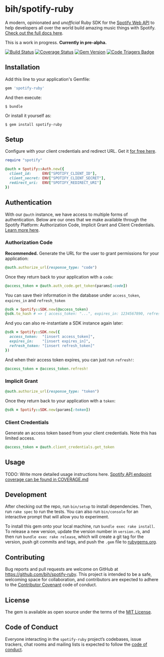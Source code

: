 # bih/spotify-ruby

A modern, opinionated and *unofficial* Ruby SDK for the [Spotify Web API][spotify-web-api] to help developers all over the world build amazing music things with Spotify. [Check out the full docs here][rubyinfo-docs].

This is a work in progress. **Currently in pre-alpha.**

[![Build Status](https://travis-ci.org/bih/spotify-ruby.svg?branch=master)](https://travis-ci.org/bih/spotify-ruby)
[![Coverage Status](https://coveralls.io/repos/github/bih/spotify-ruby/badge.svg)](https://coveralls.io/github/bih/spotify-ruby)
[![Gem Version](https://badge.fury.io/rb/spotify-ruby.svg)](https://badge.fury.io/rb/spotify-ruby)
[![Code Triagers Badge](https://www.codetriage.com/bih/spotify-ruby/badges/users.svg)](https://www.codetriage.com/bih/spotify-ruby)

## Installation

Add this line to your application's Gemfile:

```ruby
gem 'spotify-ruby'
```

And then execute:

    $ bundle

Or install it yourself as:

    $ gem install spotify-ruby

## Setup

Configure with your client credentials and redirect URL. Get it [for free here][spotify-developer-dashboard].

```ruby
require "spotify"

@auth = Spotify::Auth.new({
  client_id:     ENV["SPOTIFY_CLIENT_ID"],
  client_secret: ENV["SPOTIFY_CLIENT_SECRET"],
  redirect_uri:  ENV["SPOTIFY_REDIRECT_URI"]
})
```

## Authentication

With our `@auth` instance, we have access to multiple forms of authentication. Below are our ones that we make available through the Spotify Platform: Authorization Code, Implicit Grant and Client Credentials. [Learn more here][spotify-authorization-guide].

### Authorization Code

**Recommended.** Generate the URL for the user to grant permissions for your application:

```ruby
@auth.authorize_url(response_type: "code")
```

Once they return back to your application with a `code`:

```ruby
@access_token = @auth.auth_code.get_token(params[:code])
```

You can save their information in the database under `access_token`, `expires_in` and `refresh_token`
```ruby
@sdk = Spotify::SDK.new(@access_token)
@sdk.to_hash # => { access_token: "...", expires_in: 1234567890, refresh_token: "..." }
```

And you can also re-instantiate a SDK instance again later:
```ruby
@sdk = Spotify::SDK.new({
  access_token:  "[insert access_token]",
  expires_in:    "[insert expires_in]",
  refresh_token: "[insert refresh_token]"
})
```

And when their access token expires, you can just run `refresh!`:

```ruby
@access_token = @access_token.refresh!
```

### Implicit Grant

```ruby
@auth.authorize_url(response_type: "token")
```

Once they return back to your application with a `token`:

```ruby
@sdk = Spotify::SDK.new(params[:token])
```

### Client Credentials

Generate an access token based from your client credentials. Note this has limited access.

```ruby
@access_token = @auth.client_credentials.get_token
```

## Usage

TODO: Write more detailed usage instructions here. [Spotify API endpoint coverage can be found in COVERAGE.md](COVERAGE.md)

## Development

After checking out the repo, run `bin/setup` to install dependencies. Then, run `rake spec` to run the tests. You can also run `bin/console` for an interactive prompt that will allow you to experiment.

To install this gem onto your local machine, run `bundle exec rake install`. To release a new version, update the version number in `version.rb`, and then run `bundle exec rake release`, which will create a git tag for the version, push git commits and tags, and push the `.gem` file to [rubygems.org](https://rubygems.org).

## Contributing

Bug reports and pull requests are welcome on GitHub at https://github.com/bih/spotify-ruby. This project is intended to be a safe, welcoming space for collaboration, and contributors are expected to adhere to the [Contributor Covenant](http://contributor-covenant.org) code of conduct.

## License

The gem is available as open source under the terms of the [MIT License](http://opensource.org/licenses/MIT).

## Code of Conduct

Everyone interacting in the `spotify-ruby` project’s codebases, issue trackers, chat rooms and mailing lists is expected to follow the [code of conduct](https://github.com/bih/spotify-ruby/blob/master/CODE_OF_CONDUCT.md).

[spotify]: https://spotify.com
[spotify-authorization-guide]: https://developer.spotify.com/web-api/authorization-guide/
[spotify-web-api]: https://developer.spotify.com/documentation/web-api/reference/
[spotify-developer-dashboard]: https://developer.spotify.com/my-applications/
[rubyinfo-docs]: http://www.rubydoc.info/github/bih/spotify-ruby

